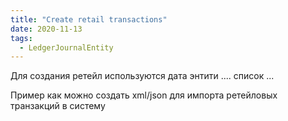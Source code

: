 ```yaml
---
title: "Create retail transactions"
date: 2020-11-13
tags:
  - LedgerJournalEntity
---
```


Для создания ретейл используются дата энтити .... список ...

Пример как можно создать xml/json для импорта ретейловых транзакций в систему
